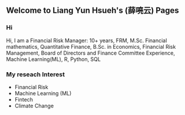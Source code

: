 ## Welcome to Liang Yun Hsueh's (薛喨云) Pages

### Hi
Hi, I am a Financial Risk Manager:
10+ years, FRM, M.Sc. Financial mathematics, Quantitative Finance, B.Sc. in Economics, Financial Risk Management, Board of Directors and Finance Committee Experience, Machine Learning(ML), R, Python, SQL

### My reseach Interest

- Financial Risk
- Machine Learning (ML)
- Fintech
- Climate Change
